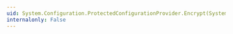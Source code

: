 ```yaml
---
uid: System.Configuration.ProtectedConfigurationProvider.Encrypt(System.Xml.XmlNode)
internalonly: False
---
```

